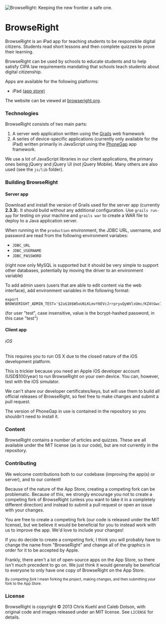 ![BrowseRight: Keeping the new frontier a safe one.](https://raw.github.com/chriskuehl/browseright/master/dev/graphics/logos/final%20logos/full%20logo.png)

BrowseRight
===========

BrowseRight is an iPad app for teaching students to be responsible digital citizens. Students read short lessons
and then complete quizzes to prove their learning.

BrowseRight can be used by schools to educate students and to help satisfy CIPA law requirements mandating that
schools teach students about digital citizenship.

Apps are available for the following platforms:

* iPad [(app store)](https://itunes.apple.com/app/browseright/id625903248?ign-mpt=uo%3D6&mt=8)

The website can be viewed at [browseright.org](https://browseright.org/).

### Technologies
BrowseRight consists of two main parts:

1. A server web application written using the [Grails](http://grails.org/) web framework
2. A series of device-specific applications (currently only available for the iPad) written primarily in JavaScript
using the [PhoneGap](http://phonegap.com/) app framework.

We use a lot of JavaScript libraries in our client applications, the primary ones being jQuery and jQuery UI (not
jQuery Mobile). Many others are also used (see the `js/lib` folder).

### Building BrowseRight
#### Server app
Download and install the version of Grails used for the server app (currently **2.3.3**). It should build without any
additional configuration. Use `grails run-app` for testing on your machine and `grails war` to create a WAR file to
deploy to a Java application server.

When running in the `production` environment, the JDBC URL, username, and password are read from the following
environment variabes:

* `JDBC_URL`
* `JDBC_USERNAME`
* `JDBC_PASSWORD`

(right now only MySQL is supported but it should be very simple to support other databases, potentially by moving
the driver to an environment variable)

To add admin users (users that are able to edit content via the web interface), add environment variables in the
following format:

    export BROWSERIGHT_ADMIN_TEST='$2a$10$W5oU6LKLmvY6EVcJrrpryuQyWVlxUmc/KZ4tGwc7zm9tNL81laPNS'
    
(for user "test", case insensitive, value is the bcrypt-hashed password, in this case "test")

#### Client app
###### iOS
This requires you to run OS X due to the closed nature of the iOS development platform.

This is trickier because you need an Apple iOS developer account (USD$100/year) to run BrowseRight on your own device.
You can, however, test with the iOS simulator.

We can't share our developer certificates/keys, but will use them to build all official releases of BrowseRight, so
feel free to make changes and submit a pull request.

The version of PhoneGap in use is contained in the repository so you shouldn't need to install it.

### Content
BrowseRight contains a number of articles and quizzes. These are all available under the MIT license (as is our code),
but are not currently in the repository.

### Contributing
We welcome contributions both to our codebase (improving the app(s) or server), and to our content!

Because of the nature of the App Store, creating a competing fork can be problematic. Because of this, we strongly
encourage you not to create a competing fork of BrowseRight (unless you want to take it in a completely different
direction) and instead to submit a pull request or open an issue with your changes.

You are free to create a competing fork (our code is released under the MIT license), but we believe it would be
beneficial for you to instead work with us to improve the app. We'd love to include your changes!

If you do decide to create a competing fork, I think you will probably have to change the name from "BrowseRight"
and change all of the graphics in order for it to be accepted by Apple.

Frankly, there aren't a lot of open-source apps on the App Store, so there isn't much precedent to go on. We just think
it would generally be beneficial to everyone to only have one copy of BrowseRight on the App Store.

<sup>By *competing fork* I mean forking the project, making changes, and then submitting your fork to the App
Store.</sup>

### License
BrowseRight is copyright &copy; 2013 Chris Kuehl and Caleb Dotson, with original code and images released under an MIT
license. See `LICENSE` for details.
